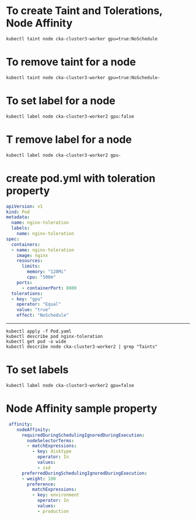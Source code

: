 # To create Taint and Tolerations, Node Affinity
```
kubectl taint node cka-cluster3-worker gpu=true:NoSchedule
```
# To remove taint for a node 
```
kubectl taint node cka-cluster3-worker gpu=true:NoSchedule-
```
# To set label for a node 
```
kubectl label node cka-cluster3-worker2 gpu:false
```
# T remove label for a node 
```
kubectl label node cka-cluster3-worker2 gpu-
```
# create pod.yml with toleration property 
```yaml
apiVersion: v1
kind: Pod
metadata:
  name: nginx-toleration
  labels:
    name: nginx-toleration
spec:
  containers:
  - name: nginx-toleration
    image: nginx
    resources:
      limits:
        memory: "128Mi"
        cpu: "500m"
    ports:
      - containerPort: 8080
  tolerations:
  - key: "gpu"
    operator: "Equal"
    value: "true"
    effect: "NoSchedule"
```
---
```	
kubectl apply -f Pod.yaml 
kubectl describe pod nginx-toleration
kubectl get pod -o wide
kubectl describe node cka-cluster3-worker2 | grep "Taints"
```
# To set labels
```
kubectl label node cka-cluster3-worker2 gpu=false
```

# Node Affinity sample property
```yaml
 affinity:
    nodeAffinity:
      requiredDuringSchedulingIgnoredDuringExecution:
        nodeSelectorTerms:
        - matchExpressions:
          - key: disktype
            operator: In
            values:
            - ssd
      preferredDuringSchedulingIgnoredDuringExecution:
      - weight: 100
        preference:
          matchExpressions:
          - key: environment
            operator: In
            values:
            - production
```            